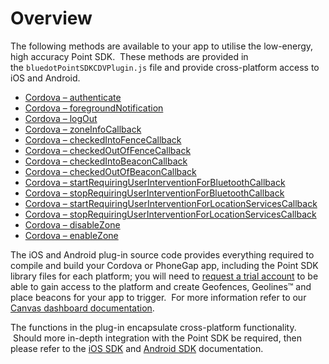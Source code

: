 Overview
=======================

The following methods are available to your app to utilise the low-energy, high accuracy Point SDK.  These methods are provided in the `bluedotPointSDKCDVPlugin.js` file and provide cross-platform access to iOS and Android.

*   [Cordova – authenticate](http://docs.bluedotinnovation.com/display/DEVDOC10/Cordova+-+authenticate)
*   [Cordova – foregroundNotification](https://docs.bluedot.io/cordova-bluedot-plug-in/cordova-point-sdk-api/cordova-foregroundnotification/)
*   [Cordova – logOut](/cordova-bluedot-plug-in/cordova-point-sdk-api/cordova-logout/)
*   [Cordova – zoneInfoCallback](/cordova-bluedot-plug-in/cordova-point-sdk-api/cordova-zoneinfocallback/)
*   [Cordova – checkedIntoFenceCallback](/cordova-bluedot-plug-in/cordova-point-sdk-api/cordova-checkedintofencecallback/)
*   [Cordova – checkedOutOfFenceCallback](/cordova-bluedot-plug-in/cordova-point-sdk-api/cordova-checkedoutoffencecallback/)
*   [Cordova – checkedIntoBeaconCallback](http://docs.bluedotinnovation.com/display/DEVDOC10/Cordova+-+checkedIntoBeaconCallback)
*   [Cordova – checkedOutOfBeaconCallback](/cordova-bluedot-plug-in/cordova-point-sdk-api/cordova-checkedintobeaconcallback/)
*   [Cordova – startRequiringUserInterventionForBluetoothCallback](http://docs.bluedotinnovation.com/display/DEVDOC10/Cordova+-+startRequiringUserInterventionForBluetoothCallback)
*   [Cordova – stopRequiringUserInterventionForBluetoothCallback](/cordova-bluedot-plug-in/cordova-point-sdk-api/cordova-stoprequiringuserinterventionforbluetoothcallback/)
*   [Cordova – startRequiringUserInterventionForLocationServicesCallback](/cordova-bluedot-plug-in/cordova-point-sdk-api/cordova-startrequiringuserinterventionforlocationservicescallback/)
*   [Cordova – stopRequiringUserInterventionForLocationServicesCallback](/cordova-bluedot-plug-in/cordova-point-sdk-api/cordova-stoprequiringuserinterventionforlocationservicescallback/)
*   [Cordova – disableZone](/cordova-bluedot-plug-in/cordova-point-sdk-api/cordova-disablezone/)
*   [Cordova – enableZone](/cordova-bluedot-plug-in/cordova-point-sdk-api/cordova-enablezone/)

The iOS and Android plug-in source code provides everything required to compile and build your Cordova or PhoneGap app, including the Point SDK library files for each platform; you will need to [request a trial account](http://bluedotinnovation.com/demo) to be able to gain access to the platform and create Geofences, Geolines™ and place beacons for your app to trigger.  For more information refer to our [Canvas dashboard documentation](https://docs.bluedot.io/canvas/).

The functions in the plug-in encapsulate cross-platform functionality.  Should more in-depth integration with the Point SDK be required, then please refer to the [iOS SDK](/ios-sdk/) and [Android SDK](/android-sdk/) documentation.